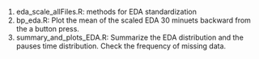1. eda_scale_allFiles.R: methods for EDA standardization
2. bp_eda.R: Plot the mean of the scaled EDA 30 minuets backward from the a button press.
3. summary_and_plots_EDA.R: Summarize the EDA distribution and the pauses time distribution. Check the frequency of missing data.
